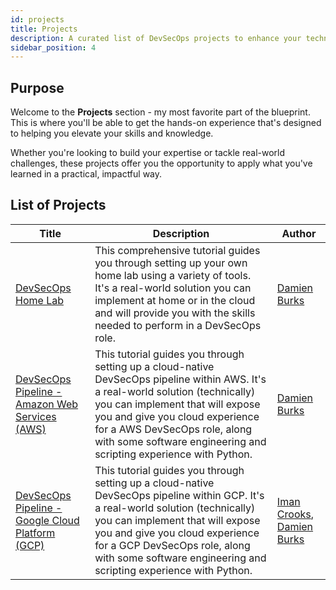 ```yaml
---
id: projects
title: Projects
description: A curated list of DevSecOps projects to enhance your technical skills and experience.
sidebar_position: 4
---
```


## Purpose

Welcome to the **Projects** section - my most favorite part of the blueprint. This is where you'll be able to get the hands-on experience that's designed to helping you elevate your skills and knowledge.

Whether you're looking to build your expertise or tackle real-world challenges, these projects offer you the opportunity to apply what you've learned in a practical, impactful way.

## List of Projects

| Title                                                                         | Description                                                                                                                                                                                                                                                                                                  | Author                                                                                                        |
| ----------------------------------------------------------------------------- | ------------------------------------------------------------------------------------------------------------------------------------------------------------------------------------------------------------------------------------------------------------------------------------------------------------ | ------------------------------------------------------------------------------------------------------------- |
| [DevSecOps Home Lab](./devsecops-home-lab/)                                   | This comprehensive tutorial guides you through setting up your own home lab using a variety of tools. It's a real-world solution you can implement at home or in the cloud and will provide you with the skills needed to perform in a DevSecOps role.                                                       | [Damien Burks](https://www.youtube.com/@damienjburks)                                                         |
| [DevSecOps Pipeline - Amazon Web Services (AWS)](./devsecops-pipeline-aws/)   | This tutorial guides you through setting up a cloud-native DevSecOps pipeline within AWS. It's a real-world solution (technically) you can implement that will expose you and give you cloud experience for a AWS DevSecOps role, along with some software engineering and scripting experience with Python. | [Damien Burks](https://www.youtube.com/@damienjburks)                                                         |
| [DevSecOps Pipeline - Google Cloud Platform (GCP)](./devsecops-pipeline-gcp/) | This tutorial guides you through setting up a cloud-native DevSecOps pipeline within GCP. It's a real-world solution (technically) you can implement that will expose you and give you cloud experience for a GCP DevSecOps role, along with some software engineering and scripting experience with Python. | [Iman Crooks](https://www.linkedin.com/in/iman-crooks), [Damien Burks](https://www.youtube.com/@damienjburks) |
